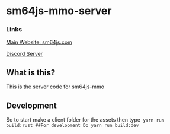# sm64js-mmo-server

### Links
[Main Website: sm64js.com](https://sm64js.com)

[Discord Server](https://discord.gg/7UaDnJt)

## What is this?
This is the server code for sm64js-mmo

## Development
So to start make a client folder for the assets then type`
yarn run build:rust
##For development Do
yarn run build:dev`
